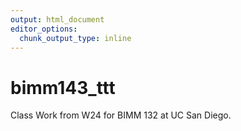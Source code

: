 ```yaml
---
output: html_document
editor_options: 
  chunk_output_type: inline
---
```

# bimm143_ttt
Class Work from W24 for BIMM 132 at UC San Diego.


